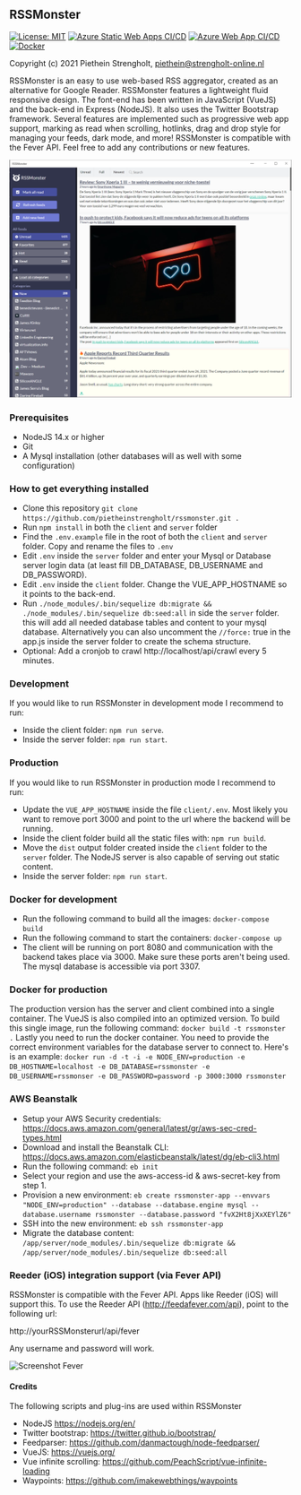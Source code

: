 ## RSSMonster
[![License: MIT](https://img.shields.io/badge/License-MIT-brightgreen.svg)](https://opensource.org/licenses/MIT)
[![Azure Static Web Apps CI/CD](https://github.com/pietheinstrengholt/rssmonster/actions/workflows/azure-static-web-apps-client.yml/badge.svg)](https://github.com/pietheinstrengholt/rssmonster/actions/workflows/azure-static-web-apps-client.yml)
[![Azure Web App CI/CD](https://github.com/pietheinstrengholt/rssmonster/actions/workflows/azure-web-app-server.yml/badge.svg)](https://github.com/pietheinstrengholt/rssmonster/actions/workflows/azure-web-app-server.yml)
[![Docker](https://img.shields.io/docker/pulls/pietheinstrengholt/rssmonster.svg)](https://hub.docker.com/r/pietheinstrengholt/rssmonster/builds)

Copyright (c) 2021 Piethein Strengholt, piethein@strengholt-online.nl

RSSMonster is an easy to use web-based RSS aggregator, created as an alternative for Google Reader.
RSSMonster features a lightweight fluid responsive design. The font-end has been written in JavaScript (VueJS) and the back-end in Express (NodeJS). It also uses the Twitter Bootstrap framework. Several features are implemented such as progressive web app support, marking as read when scrolling, hotlinks, drag and drop style for managing your feeds, dark mode, and more! RSSMonster is compatible with the Fever API. Feel free to add any contributions or new features.

![Screenshot](client/src/assets/screenshots/screenshot01.png)

### Prerequisites
* NodeJS 14.x or higher
* Git
* A Mysql installation (other databases will as well with some configuration)

### How to get everything installed
* Clone this repository `git clone https://github.com/pietheinstrengholt/rssmonster.git .`
* Run `npm install` in both the `client` and `server` folder
* Find the `.env.example` file in the root of both the `client` and `server` folder. Copy and rename the files to `.env`
* Edit `.env` inside the `server` folder and enter your Mysql or Database server login data (at least fill DB_DATABASE, DB_USERNAME and DB_PASSWORD).
* Edit `.env` inside the `client` folder. Change the VUE_APP_HOSTNAME so it points to the back-end.
* Run `./node_modules/.bin/sequelize db:migrate && ./node_modules/.bin/sequelize db:seed:all` in side the `server` folder. this will add all needed database tables and content to your mysql database. Alternatively you can also uncomment the `//force:` true in the app.js inside the server folder to create the schema structure.
* Optional: Add a cronjob to crawl http://localhost/api/crawl every 5 minutes.

### Development
If you would like to run RSSMonster in development mode I recommend to run:
- Inside the client folder: `npm run serve`.
- Inside the server folder: `npm run start`.

### Production
If you would like to run RSSMonster in production mode I recommend to run:
- Update the `VUE_APP_HOSTNAME` inside the file `client/.env`. Most likely you want to remove port 3000 and point to the url where the backend will be running.
- Inside the client folder build all the static files with: `npm run build`.
- Move the `dist` output folder created inside the `client` folder to the `server` folder. The NodeJS server is also capable of serving out static content.
- Inside the server folder: `npm run start`.

### Docker for development
- Run the following command to build all the images: `docker-compose build`
- Run the following command to start the containers: `docker-compose up`
- The client will be running on port 8080 and communication with the backend takes place via 3000. Make sure these ports aren't being used. The mysql database is accessible via port 3307.

### Docker for production
The production version has the server and client combined into a single container. The VueJS is also compiled into an optimized version. To build this single image, run the following command: `docker build -t rssmonster .`
Lastly you need to run the docker container. You need to provide the correct environment variables for the database server to connect to. Here's is an example: `docker run -d -t -i -e NODE_ENV=production -e DB_HOSTNAME=localhost -e DB_DATABASE=rssmonster -e DB_USERNAME=rssmonser -e DB_PASSWORD=password -p 3000:3000 rssmonster`

### AWS Beanstalk
- Setup your AWS Security credentials: https://docs.aws.amazon.com/general/latest/gr/aws-sec-cred-types.html
- Download and install the Beanstalk CLI: https://docs.aws.amazon.com/elasticbeanstalk/latest/dg/eb-cli3.html
- Run the following command: `eb init`
- Select your region and use the aws-access-id & aws-secret-key from step 1.
- Provision a new environment: `eb create rssmonster-app --envvars "NODE_ENV=production" --database --database.engine mysql --database.username rssmonster --database.password "fvX2Ht8jXxXEYlZ6"`
- SSH into the new environment: `eb ssh rssmonster-app`
- Migrate the database content: `/app/server/node_modules/.bin/sequelize db:migrate && /app/server/node_modules/.bin/sequelize db:seed:all`

### Reeder (iOS) integration support (via Fever API)
RSSMonster is compatible with the Fever API. Apps like Reeder (iOS) will support this. To use the Reeder API (http://feedafever.com/api), point to the following url:

http://yourRSSMonsterurl/api/fever

Any username and password will work.

![Screenshot Fever](client/src/assets/screenshots/fever.png)

#### Credits
The following scripts and plug-ins are used within RSSMonster

* NodeJS https://nodejs.org/en/
* Twitter bootstrap: https://twitter.github.io/bootstrap/
* Feedparser: https://github.com/danmactough/node-feedparser/
* VueJS: https://vuejs.org/
* Vue infinite scrolling: https://github.com/PeachScript/vue-infinite-loading
* Waypoints: https://github.com/imakewebthings/waypoints